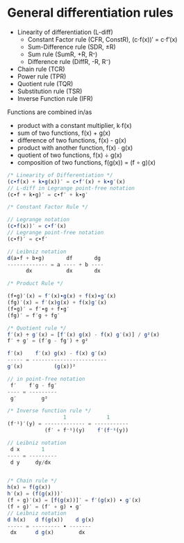 # General differentiation rules

- Linearity of differentiation (L-diff)
  - Constant Factor rule (CFR, ConstR), (c⋅f(x))′ = c⋅f′(x)
  - Sum-Difference rule (SDR, ±R)
  - Sum rule (SumR, +R, Rᐩ)
  - Difference rule (DiffR, -R, R⁻)
- Chain rule (TCR)
- Power rule (TPR)
- Quotient rule (TQR)
- Substitution rule (TSR)
- Inverse Function rule (IFR)

Functions are combined in/as
- product with a constant multiplier, k∙f(x)
- sum of two functions,               f(x) + g(x)
- difference of two functions,        f(x) - g(x)
- product with another function,      f(x) ∙ g(x)
- quotient of two functions,          f(x) ÷ g(x)
- composition of two functions,       f(g(x)) = (f ∘ g)(x)



```js
/* Linearity of Differentiation */
(c∙f(x) + k∙g(x))′ = c∙f′(x) + k∙g′(x)
// L-diff in Legrange point-free notation
(c∙f + k∙g)′ = c∙f′ + k∙g′

/* Constant Factor Rule */

// Legrange notation
(c∙f(x))′ = c∙f′(x)
// Legrange point-free notation
(c∙f)′ = c∙f′

// Leibniz notation
d(a∙f + b∙g)       df       dg
------------- = a ---- + b ----
      dx           dx       dx

/* Product Rule */

(f∙g)′(x) = f′(x)∙g(x) + f(x)∙g′(x)
(fg)′(x) = f′(x)g(x) + f(x)g′(x)
(f∙g)′ = f′∙g + f∙g′
(fg)′ = f′g + fg′

/* Quotient rule */
f′(x) ÷ g′(x) = [f′(x) g(x) - f(x) g′(x)] / g²(x)
f′ ÷ g′ = (f′g - fg′) ÷ g²

f′(x)    f′(x) g(x) - f(x) g′(x)
----- = ------------------------
g′(x)          (g(x))²

// in point-free notation
 f′    f′g - fg′
---- = ---------
 g′        g²

/* Inverse function rule */
                  1             1
(f⁻¹)′(y) = ------------- = -----------
            (f′ ∘ f⁻¹)(y)    f′(f⁻¹(y))

// Leibniz notation
 d x       1
---- = ---------
 d y     dy/dx


/* Chain rule */
h(x) = f(g(x))
h′(x) = (f(g(x)))′
(f ∘ g)′(x) = [f(g(x))]′ = f′(g(x)) ∙ g′(x)
(f ∘ g)′ = (f′ ∘ g) ∙ g′
// Leibniz notation
d h(x)   d f(g(x))    d g(x)
----- = --------- ∙ -------
 dx      d g(x)        dx


```
